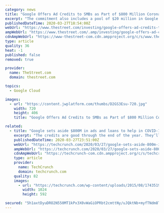 ```yaml
---
category: news
title: "Google Offers Ad Credits to SMBs as Part of $800 Million Coronavirus Relief Package"
excerpt: "The commitment also includes a pool of $20 million in Google Cloud credits for academic institutions and researchers. They can \"leverage [Google's] computing capabilities and infrastructure as they study potential therapies and vaccines, track critical data, and identify new ways to combat Covid-19.\" Google is also awarding $250 million in ad ..."
publishedDateTime: 2020-03-27T18:54:00Z
webUrl: "https://www.thestreet.com/investing/google-offers-ad-credits-to-smbs-as-part-of-800-million-coronavirus-relief-package"
ampWebUrl: "https://www.thestreet.com/.amp/investing/google-offers-ad-credits-to-smbs-as-part-of-800-million-coronavirus-relief-package"
cdnAmpWebUrl: "https://www-thestreet-com.cdn.ampproject.org/c/s/www.thestreet.com/.amp/investing/google-offers-ad-credits-to-smbs-as-part-of-800-million-coronavirus-relief-package"
type: article
quality: 36
heat: -1
published: false
removed: true

provider:
  name: TheStreet.com
  domain: thestreet.com

topics:
  - Google Cloud

images:
  - url: "https://content.jwplatform.com/thumbs/D2GS3Esu-720.jpg"
    width: 720
    height: 406
    title: "Google Offers Ad Credits to SMBs as Part of $800 Million Coronavirus Relief Package"

related:
  - title: "Google sets aside $800M in ads and loans to help in COVID-19 fight"
    excerpt: "The credits are good through the end of the year. They’ll be giving away $20 million worth of Google Cloud credits to academic institutions and researchers that are tackling COVID-19. $200 million will go to an investment fund for nonprofits and financial institutions to provide small businesses with loans. Google further reiterated they will ..."
    publishedDateTime: 2020-03-27T23:51:00Z
    webUrl: "https://techcrunch.com/2020/03/27/google-sets-aside-800m-in-ads-and-cash-to-help-in-covid-19-fight/"
    ampWebUrl: "https://techcrunch.com/2020/03/27/google-sets-aside-800m-in-ads-and-cash-to-help-in-covid-19-fight/amp/"
    cdnAmpWebUrl: "https://techcrunch-com.cdn.ampproject.org/c/s/techcrunch.com/2020/03/27/google-sets-aside-800m-in-ads-and-cash-to-help-in-covid-19-fight/amp/"
    type: article
    provider:
      name: TechCrunch
      domain: techcrunch.com
    quality: 82
    images:
      - url: "https://techcrunch.com/wp-content/uploads/2015/08/174351909.jpg?w=1024"
        width: 1024
        height: 592

secured: "5h1axtDyuDRO2N550MT1kPx3X0vWaGiOPRbt2cmttNy/uJQktNb+myfTNdm8ToUT5taTHguOeXlX2Sj2iq67B+goJS6qiu+pUfSv1PunURt6FN93rnG818g2fBSbFdspFAgGd7NWNE2zxfXRjPktHcLFDb85EE17gfVgs/TLUeuw7BqbFwOTPajWLTUehF7Gy88GnVtPkmUHW0mlK6jTfWvvVIYsrDmUp8TAcs7rxzHgz4zOPCY+VWEnPGz5nV3kOyqjI39SuO2NZbG+O6xmN557EKVJDp8TqRcnN0zHUAhJysXLTOGD1inTT6IBZgs9;rKsbNEM4domHcf8TXXGICA=="
---
```


